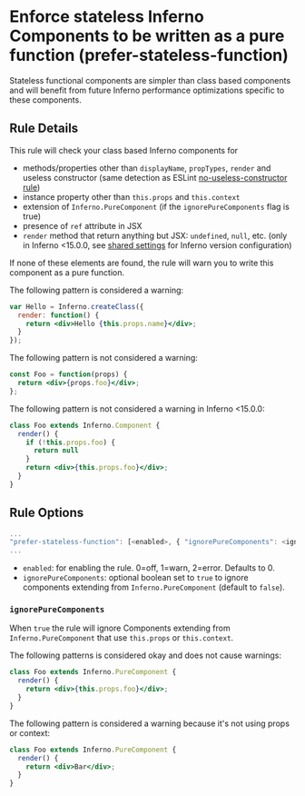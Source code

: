# Enforce stateless Inferno Components to be written as a pure function (prefer-stateless-function)

Stateless functional components are simpler than class based components and will benefit from future Inferno performance optimizations specific to these components.

## Rule Details

This rule will check your class based Inferno components for

* methods/properties other than `displayName`, `propTypes`, `render` and useless constructor (same detection as ESLint [no-useless-constructor rule](http://eslint.org/docs/rules/no-useless-constructor))
* instance property other than `this.props` and `this.context`
* extension of `Inferno.PureComponent` (if the `ignorePureComponents` flag is true)
* presence of `ref` attribute in JSX
* `render` method that return anything but JSX: `undefined`, `null`, etc. (only in Inferno <15.0.0, see [shared settings](https://github.com/yannickcr/eslint-plugin-inferno/blob/master/README.md#configuration) for Inferno version configuration)

If none of these elements are found, the rule will warn you to write this component as a pure function.

The following pattern is considered a warning:

```jsx
var Hello = Inferno.createClass({
  render: function() {
    return <div>Hello {this.props.name}</div>;
  }
});
```

The following pattern is not considered a warning:

```jsx
const Foo = function(props) {
  return <div>{props.foo}</div>;
};
```

The following pattern is not considered a warning in Inferno <15.0.0:

```jsx
class Foo extends Inferno.Component {
  render() {
    if (!this.props.foo) {
      return null
    }
    return <div>{this.props.foo}</div>;
  }
}
```


## Rule Options

```js
...
"prefer-stateless-function": [<enabled>, { "ignorePureComponents": <ignorePureComponents> }]
...
```

* `enabled`: for enabling the rule. 0=off, 1=warn, 2=error. Defaults to 0.
* `ignorePureComponents`: optional boolean set to `true` to ignore components extending from `Inferno.PureComponent` (default to `false`).

### `ignorePureComponents`

When `true` the rule will ignore Components extending from `Inferno.PureComponent` that use `this.props` or `this.context`.

The following patterns is considered okay and does not cause warnings:

```jsx
class Foo extends Inferno.PureComponent {
  render() {
    return <div>{this.props.foo}</div>;
  }
}
```

The following pattern is considered a warning because it's not using props or context:

```jsx
class Foo extends Inferno.PureComponent {
  render() {
    return <div>Bar</div>;
  }
}
```
